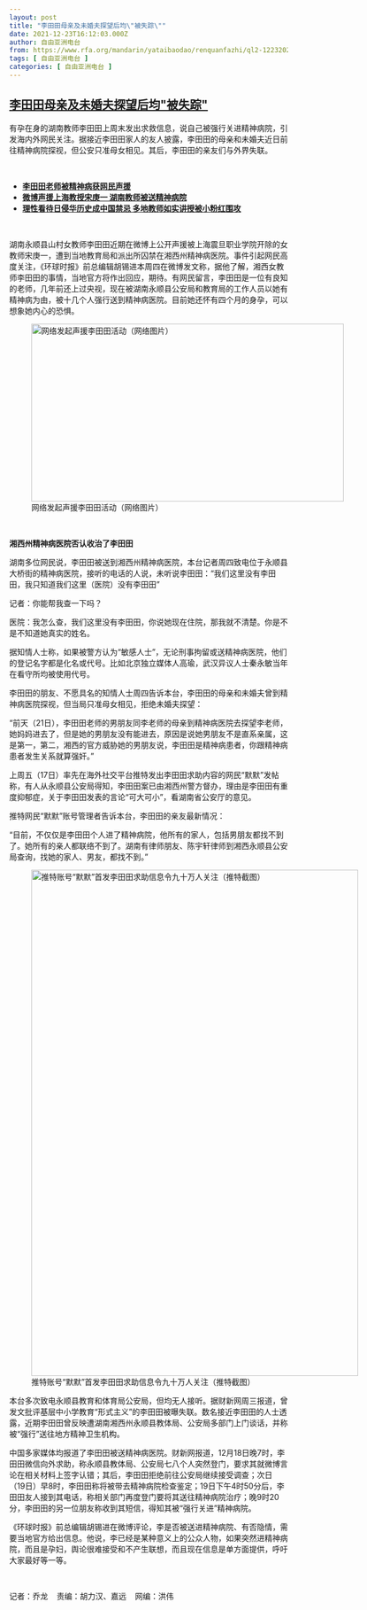 ```yaml
---
layout: post
title: "李田田母亲及未婚夫探望后均\"被失踪\""
date: 2021-12-23T16:12:03.000Z
author: 自由亚洲电台
from: https://www.rfa.org/mandarin/yataibaodao/renquanfazhi/ql2-12232021104314.html
tags: [ 自由亚洲电台 ]
categories: [ 自由亚洲电台 ]
---
```

<!--1640275923000-->
[李田田母亲及未婚夫探望后均"被失踪"](https://www.rfa.org/mandarin/yataibaodao/renquanfazhi/ql2-12232021104314.html)
------

<div>
<p></p><p>有孕在身的湖南教师李田田上周末发出求救信息，说自己被强行关进精神病院，引发海内外网民关注。据接近李田田家人的友人披露，李田田的母亲和未婚夫近日前往精神病院探视，但公安只准母女相见。其后，李田田的亲友们与外界失联。</p><p><br/></p><ul><li><a href="https://www.rfa.org/mandarin/yataibaodao/renquanfazhi/ql2-12222021095418.html"><strong>李田田老师被精神病获网民声援</strong></a></li><li><strong><a href="https://www.rfa.org/mandarin/yataibaodao/renquanfazhi/ql2-12202021095854.html">微博声援上海教授宋庚一 湖南教师被送精神病院</a></strong></li><li><strong><a href="https://www.rfa.org/mandarin/yataibaodao/zhengzhi/ql2-12162021060800.html">理性看待日侵华历史成中国禁忌 多地教师如实讲授被小粉红围攻</a></strong></li></ul><p><br/></p><p>湖南永顺县山村女教师李田田近期在微博上公开声援被上海震旦职业学院开除的女教师宋庚一，遭到当地教育局和派出所囚禁在湘西州精神病医院。事件引起网民高度关注，《环球时报》前总编辑胡锡进本周四在微博发文称，据他了解，湘西女教师李田田的事情，当地官方将作出回应，期待。有网民留言，李田田是一位有良知的老师，几年前还上过央视，现在被湖南永顺县公安局和教育局的工作人员以她有精神病为由，被十几个人强行送到精神病医院。目前她还怀有四个月的身孕，可以想象她内心的恐惧。</p><p><figure class="image-richtext image-inline captioned" style="width:565px;"><img alt="网络发起声援李田田活动（网络图片）" height="321" src="https://www.rfa.org/mandarin/yataibaodao/renquanfazhi/ql2-12232021104314.html/m1223-ql2p2.jpg/@@images/faabe2b9-30bf-4c20-956c-7e72684a67da.jpeg" title="m1223-ql2p2.jpg" width="565"/><figcaption class="image-caption">网络发起声援李田田活动（网络图片）</figcaption><small></small></figure> </p><p><strong>湘西州精神病医院否认收治了李田田</strong></p><p>湖南多位网民说，李田田被送到湘西州精神病医院，本台记者周四致电位于永顺县大桥街的精神病医院，接听的电话的人说，未听说李田田：“我们这里没有李田田，我只知道我们这里（医院）没有李田田”</p><p>记者：你能帮我查一下吗？</p><p>医院：我怎么查，我们这里没有李田田，你说她现在住院，那我就不清楚。你是不是不知道她真实的姓名。</p><p>据知情人士称，如果被警方认为“敏感人士”，无论刑事拘留或送精神病医院，他们的登记名字都是化名或代号。比如北京独立媒体人高瑜，武汉异议人士秦永敏当年在看守所均被使用代号。</p><p>李田田的朋友、不愿具名的知情人士周四告诉本台，李田田的母亲和未婚夫曾到精神病医院探视，但当局只准母女相见，拒绝未婚夫探望：</p><p>“前天（21<span>日），李田田老师的男朋友同李老师的母亲到精神病医院去探望李老师，她妈妈进去了，但是她的男朋友没有能进去，原因是说她男朋友不是直系亲属，这是第一，第二，湘西的官方威胁她的男朋友说，李田田是精神病患者，你跟精神病患者发生关系就算强奸。”</span></p><p>上周五（17<span>日）率先在海外社交平台推特发出李田田求助内容的网民“默默”发帖称，有人从永顺县公安局得知，李田田案已由湘西州警方督办，理由是李田田有重度抑郁症，关于李田田发表的言论“可大可小”，看湖南省公安厅的意见。</span></p><p>推特网民“默默”账号管理者告诉本台，李田田的亲友最新情况：</p><p>“目前，不仅仅是李田田个人进了精神病院，他所有的家人，包括男朋友都找不到了。她所有的亲人都联络不到了。湖南有律师朋友、陈宇轩律师到湘西永顺县公安局查询，找她的家人、男友，都找不到。”</p><p><figure class="image-richtext image-inline captioned" style="width:591px;"><img alt="推特账号“默默”首发李田田求助信息令九十万人关注（推特截图）" height="914" src="https://www.rfa.org/mandarin/yataibaodao/renquanfazhi/ql2-12232021104314.html/m1223-ql2p3.jpg/@@images/09300f4e-97dd-4480-98aa-da52ac1e2fa8.jpeg" title="m1223-ql2p3.jpg" width="591"/><figcaption class="image-caption">推特账号“默默”首发李田田求助信息令九十万人关注（推特截图）</figcaption><small></small></figure></p><p>本台多次致电永顺县教育和体育局公安局，但均无人接听。据财新网周三报道，曾发文批评基层中小学教育“形式主义”的李田田被曝失联。数名接近李田田的人士透露，近期李田田曾反映遭湖南湘西州永顺县教体局、公安局多部门上门谈话，并称被“强行”送往地方精神卫生机构。</p><p>中国多家媒体均报道了李田田被送精神病医院。财新网报道，12<span>月</span>18<span>日晚</span>7<span>时，李田田微信向外求助，称永顺县教体局、公安局七八个人突然登门，要求其就微博言论在相关材料上签字认错；其后，李田田拒绝前往公安局继续接受调查；次日（</span>19<span>日）早</span>8<span>时，李田田称将被带去精神病院检查鉴定；</span>19<span>日下午</span>4<span>时</span>50<span>分后，李田田友人接到其电话，称相关部门再度登门要将其送往精神病院治疗；晚</span>9<span>时</span>20<span>分，李田田的另一位朋友称收到其短信，得知其被“强行关进”精神病院。</span></p><p>《环球时报》前总编辑胡锡进在微博评论，李是否被送进精神病院、有否隐情，需要当地官方给出信息。他说，李已经是某种意义上的公众人物，如果突然进精神病院，而且是孕妇，舆论很难接受和不产生联想，而且现在信息是单方面提供，呼吁大家最好等一等。</p><p><br/></p><p>记者：乔龙    责编：胡力汉、嘉远    网编：洪伟</p>
</div>
